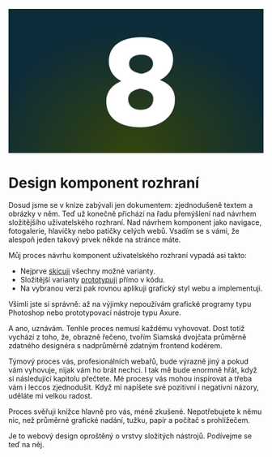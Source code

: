 ![Kapitola 8](dist/images/original/numbers/008.jpg)

# Design komponent rozhraní

Dosud jsme se v knize zabývali jen dokumentem: zjednodušeně textem a obrázky v něm. Teď už konečně přichází na řadu přemýšlení nad návrhem složitějšího uživatelského rozhraní. Nad návrhem komponent jako navigace, fotogalerie, hlavičky nebo patičky celých webů. Vsadím se s vámi, že alespoň jeden takový prvek někde na stránce máte.

Můj proces návrhu komponent uživatelského rozhraní vypadá asi takto:

- Nejprve [skicuji](skicovani.md) všechny možné varianty.
- Složitější varianty [prototypuji](html-prototypovani.md) přímo v kódu.
- Na vybranou verzi pak rovnou aplikuji grafický styl webu a implementuji.

Všimli jste si správně: až na výjimky nepoužívám grafické programy typu Photoshop nebo prototypovací nástroje typu Axure.

A ano, uznávám. Tenhle proces nemusí každému vyhovovat. Dost totiž vychází z toho, že, obrazně řečeno, tvořím Siamská dvojčata průměrně zdatného designéra s nadprůměrně zdatným frontend kodérem. 

Týmový proces vás, profesionálních webařů, bude výrazně jiný a pokud vám vyhovuje, nijak vám ho brát nechci. I tak mě bude enormně hřát, když si následující kapitolu přečtete. Mé procesy vás mohou inspirovat a třeba vám i leccos zjednodušit. Když mi napíšete své pozitivní i negativní názory, uděláte mi velkou radost.

Proces svěřuji knížce hlavně pro vás, méně zkušené. Nepotřebujete k němu nic, než průměrné grafické nadání, tužku, papír a počítač s prohlížečem. 

Je to webový design oproštěný o vrstvy složitých nástrojů. Podívejme se teď na něj.

